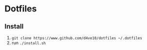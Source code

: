 # Dotfiles



## Install

1. `git clone https://www.github.com/d4ve10/dotfiles ~/.dotfiles`
2. run `./install.sh`
